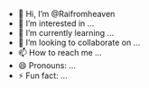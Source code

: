 - 👋 Hi, I’m @Raifromheaven
- 👀 I’m interested in ...
- 🌱 I’m currently learning ...
- 💞️ I’m looking to collaborate on ...
- 📫 How to reach me ...
- 😄 Pronouns: ...
- ⚡ Fun fact: ...

<!---
Raifromheaven/Raifromheaven is a ✨ special ✨ repository because its `README.md` (this file) appears on your GitHub profile.
You can click the Preview link to take a look at your changes.
--->
